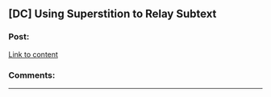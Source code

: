 ## [DC] Using Superstition to Relay Subtext

### Post:

[Link to content](https://youtu.be/AQEOyZwLoTQ)

### Comments:

---

